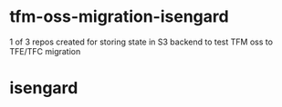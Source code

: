# tfm-oss-migration-isengard
1 of 3 repos created for storing state in S3 backend to test TFM oss to TFE/TFC migration
# isengard
